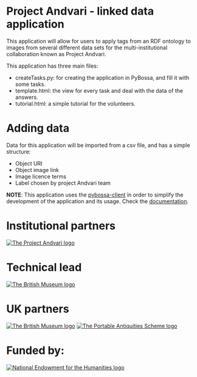 Project Andvari - linked data application
=========================================

This application will allow for users to apply tags from an RDF ontology to images from several different data sets
for the multi-institutional collaboration known as Project Andvari.

This application has three main files:

*  createTasks.py: for creating the application in PyBossa, and fill it with some tasks.
*  template.html: the view for every task and deal with the data of the answers.
*  tutorial.html: a simple tutorial for the volunteers.

Adding data
===========

Data for this application will be imported from a csv file, and has a simple structure:

* Object URI
* Object image link
* Image licence terms
* Label chosen by project Andvari team

**NOTE**: This application uses the [pybossa-client](https://pypi.python.org/pypi/pybossa-client) in order to simplify
the development of the application and its usage. Check the [documentation](http://pythonhosted.org/pybossa-client/).

Institutional partners
======================
[![The Project Andvari logo](https://projectandvari.files.wordpress.com/2014/03/project_andvari_logo-for-wordpress-1.jpg)](http://andvari.org)

Technical lead
==============
[![The British Museum logo](http://www.iath.virginia.edu/images/universal/IATH_logo.png)](http://www.iath.virginia.edu/)

UK partners
===========
[![The British Museum logo](https://finds.org.uk/assets/logos/bm_logo.png)](http://britishmuseum.org)
[![The Portable Antiquities Scheme logo](https://finds.org.uk/assets/logos/pas.jpg)](https://finds.org.uk)

Funded by:
==========
[![National Endowment for the Humanities logo](http://www.andvari.org/images/NEHlogo.jpg)](http://www.neh.gov/)


